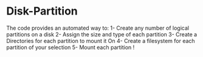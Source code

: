 # Disk-Partition
The code provides an automated way to:
1- Create any number of logical partitions on a disk 
2- Assign the size and type of each partition
3- Create a Directories for each partition to mount it On
4- Create a filesystem for each partition of your selection
5- Mount each partition !

